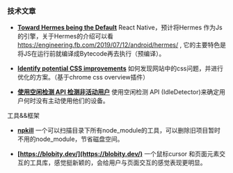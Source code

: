 ### 技术文章
+ **[Toward Hermes being the Default](https://reactnative.dev/blog/2021/10/26/toward-hermes-being-the-default)**
React Native，预计将Hermes 作为Js的引擎，关于Hermes的介绍可以看 https://engineering.fb.com/2019/07/12/android/hermes/  , 它的主要特色是将JS在运行前就编译成Bytecode再去执行（预编译）。

+ **[Identify potential CSS improvements](https://developer.chrome.com/docs/devtools/css-overview/?utm_source=CSS-Weekly&utm_campaign=Issue-480&utm_medium=web)**
如何发现网站中的css问题，并进行优化的方案。（基于chrome css overview插件）

+ **[使用空闲检测 API 检测非活动用户](https://web.dev/idle-detection/)**
使用空闲检测 API (IdleDetector)来确定用户何时没有主动使用他们的设备。

工具&&框架
+ **[npkill](https://npkill.js.org/)**
一个可以扫描目录下所有node_module的工具，可以删除旧项目暂时不用的node_module，节省磁盘空间。

+ **[https://blobity.dev/](https://blobity.dev/)**
一个鼠标cursor 和页面元素交互的工具库，感觉挺新颖的，会给用户与页面交互的感觉表现更明显。
